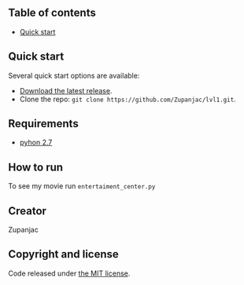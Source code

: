 ## Table of contents

* [Quick start](#quick-start)

## Quick start

Several quick start options are available:

* [Download the latest release](https://github.com/Zupanjac/lvl1/archive/master.zip).
* Clone the repo: `git clone https://github.com/Zupanjac/lvl1.git`.

## Requirements
* [pyhon 2.7](https://www.python.org/downloads/)

## How to run
To see my movie run
  `entertaiment_center.py`

## Creator
Zupanjac

## Copyright and license

Code released under [the MIT license](https://github.com/twbs/bootstrap/blob/master/LICENSE).
